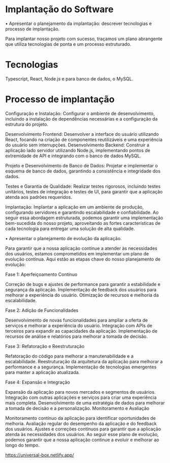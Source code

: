 # Implantação do Software


•      Apresentar o planejamento da implantação: descrever tecnologias e processo de implantação.

Para implantar nosso projeto com sucesso, traçamos um plano abrangente que utiliza tecnologias de ponta e um processo estruturado.

# Tecnologias

Typescript, React, Node.js e para banco de dados, o MySQL.

# Processo de implantação 

Configuração e Instalação: Configurar o ambiente de desenvolvimento, incluindo a instalação de dependências necessárias e a configuração da estrutura do projeto.

Desenvolvimento Frontend: Desenvolver a interface do usuário utilizando React, focando na criação de componentes reutilizáveis e uma experiência do usuário sem interrupções.
Desenvolvimento Backend: Construir a aplicação lado servidor utilizando Node.js, implementando pontos de extremidade de API e integrando com o banco de dados MySQL.

Projeto e Desenvolvimento de Banco de Dados: Projetar e implementar o esquema de banco de dados, garantindo a consistência e integridade dos dados.

Testes e Garantia de Qualidade: Realizar testes rigorosos, incluindo testes unitários, testes de integração e testes de UI, para garantir que a aplicação atenda aos padrões requeridos.

Implantação: Implantar a aplicação em um ambiente de produção, configurando servidores e garantindo escalabilidade e confiabilidade.
Ao seguir essa abordagem estruturada, podemos garantir uma implementação bem-sucedida do nosso projeto, aproveitando as fortes características de cada tecnologia para entregar uma solução de alta qualidade.


•	Apresentar o planejamento de evolução da aplicação.

Para garantir que a nossa aplicação continue a atender às necessidades dos usuários, estamos comprometidos em implementar um plano de evolução contínua. Aqui estão as etapas chave do nosso planejamento de evolução:

Fase 1: Aperfeiçoamento Contínuo 

Correção de bugs e ajustes de performance para garantir a estabilidade e segurança da aplicação.
Implementação de feedback dos usuários para melhorar a experiência do usuário.
Otimização de recursos e melhoria da escalabilidade.

Fase 2: Adição de Funcionalidades 

Desenvolvimento de novas funcionalidades para ampliar a oferta de serviços e melhorar a experiência do usuário.
Integração com APIs de terceiros para expandir as capacidades da aplicação.
Implementação de recursos de análise e relatórios para melhorar a tomada de decisão.

Fase 3: Refatoração e Reestruturação 

Refatoração do código para melhorar a manutenabilidade e a escalabilidade.
Reestruturação da arquitetura da aplicação para melhorar a performance e a segurança.
Implementação de tecnologias emergentes para manter a aplicação atualizada.

Fase 4: Expansão e Integração 

Expansão da aplicação para novos mercados e segmentos de usuários.
Integração com outras aplicações e serviços para criar uma experiência mais completa.
Desenvolvimento de uma estratégia de dados para melhorar a tomada de decisão e a personalização.
Monitoramento e Avaliação

Monitoramento contínuo da aplicação para identificar oportunidades de melhoria.
Avaliação regular do desempenho da aplicação e do feedback dos usuários.
Ajustes e correções contínuos para garantir que a aplicação atenda às necessidades dos usuários.
Ao seguir esse plano de evolução, podemos garantir que a nossa aplicação continue a evoluir e melhorar ao longo do tempo.


 https://universal-box.netlify.app/
